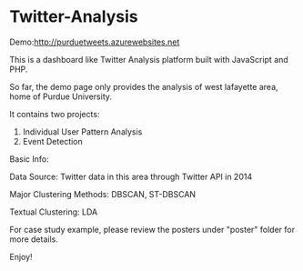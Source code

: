 # Twitter-Analysis

Demo:http://purduetweets.azurewebsites.net

This is a dashboard like Twitter Analysis platform built with JavaScript and PHP.

So far, the demo page only provides the analysis of west lafayette area, home of Purdue University. 

It contains two projects:

1. Individual User Pattern Analysis
2. Event Detection


Basic Info:

Data Source: Twitter data in this area through Twitter API in 2014

Major Clustering Methods: DBSCAN, ST-DBSCAN

Textual Clustering: LDA


For case study example, please review the posters under "poster" folder for more details.

Enjoy!
